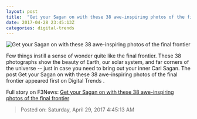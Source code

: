 ```yaml
---
layout: post
title:  "Get your Sagan on with these 38 awe-inspiring photos of the final frontier"
date: 2017-04-28 23:45:13Z
categories: digital-trends
---
```


![Get your Sagan on with these 38 awe-inspiring photos of the final frontier](http://icdn3.digitaltrends.com/image/mars-dust-storm-1200x630-c.jpg)

Few things instill a sense of wonder quite like the final frontier. These 38 photographs show the beauty of Earth, our solar system, and far corners of the universe -- just in case you need to bring out your inner Carl Sagan. The post Get your Sagan on with these 38 awe-inspiring photos of the final frontier appeared first on Digital Trends .


Full story on F3News: [Get your Sagan on with these 38 awe-inspiring photos of the final frontier](http://www.f3nws.com/n/daXgXF)

> Posted on: Saturday, April 29, 2017 4:45:13 AM
